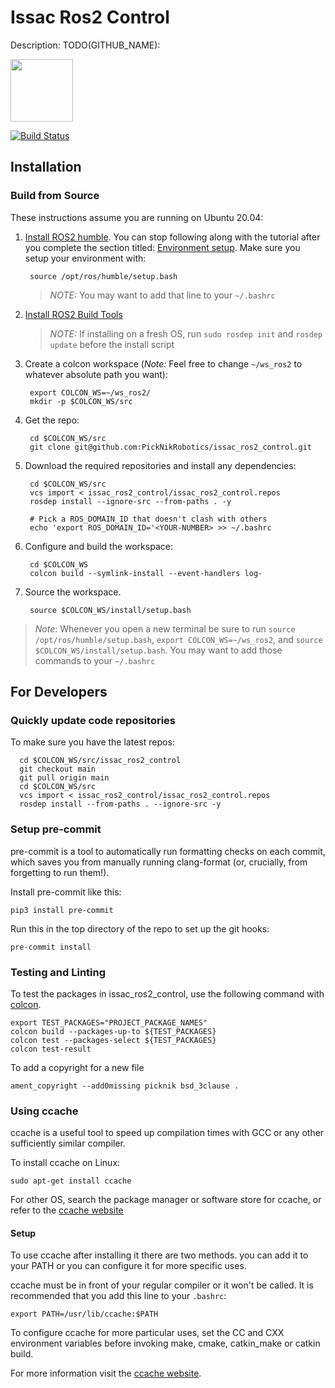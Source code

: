 # Issac Ros2 Control

Description: TODO(GITHUB_NAME):


<img src="https://picknik.ai/assets/images/logo.jpg" width="100">

[![Build Status](https://github.com/PickNikRobotics/issac_ros2_control/actions/workflows/build_and_test.yaml/badge.svg)](https://github.com/PickNikRobotics/issac_ros2_control/actions/workflows/build_and_test.yaml)

## Installation

### Build from Source

These instructions assume you are running on Ubuntu 20.04:

1. [Install ROS2 humble](https://docs.ros.org/en/humble/Installation/Ubuntu-Install-Debians.html). You can stop following along with the tutorial after you complete the section titled: [Environment setup](https://docs.ros.org/en/humble/Installation/Ubuntu-Install-Debians.html#environment-setup). Make sure you setup your environment with:

        source /opt/ros/humble/setup.bash

   > *NOTE:* You may want to add that line to your `~/.bashrc`

2. [Install ROS2 Build Tools](https://docs.ros.org/en/humble/Installation/Ubuntu-Development-Setup.html#install-development-tools-and-ros-tools)

   > *NOTE:* If installing on a fresh OS, run `sudo rosdep init` and `rosdep update` before the install script

3. Create a colcon workspace (*Note:* Feel free to change `~/ws_ros2` to whatever absolute path you want):

        export COLCON_WS=~/ws_ros2/
        mkdir -p $COLCON_WS/src

4. Get the repo:

        cd $COLCON_WS/src
        git clone git@github.com:PickNikRobotics/issac_ros2_control.git

5. Download the required repositories and install any dependencies:

        cd $COLCON_WS/src
        vcs import < issac_ros2_control/issac_ros2_control.repos
        rosdep install --ignore-src --from-paths . -y

        # Pick a ROS_DOMAIN_ID that doesn't clash with others
        echo 'export ROS_DOMAIN_ID='<YOUR-NUMBER> >> ~/.bashrc

7. Configure and build the workspace:

        cd $COLCON_WS
        colcon build --symlink-install --event-handlers log-

8. Source the workspace.

        source $COLCON_WS/install/setup.bash

> *Note*: Whenever you open a new terminal be sure to run `source /opt/ros/humble/setup.bash`, `export COLCON_WS=~/ws_ros2`, and `source $COLCON_WS/install/setup.bash`. You may want to add those commands to your `~/.bashrc`

## For Developers

### Quickly update code repositories

To make sure you have the latest repos:

      cd $COLCON_WS/src/issac_ros2_control
      git checkout main
      git pull origin main
      cd $COLCON_WS/src
      vcs import < issac_ros2_control/issac_ros2_control.repos
      rosdep install --from-paths . --ignore-src -y

### Setup pre-commit

pre-commit is a tool to automatically run formatting checks on each commit, which saves you from manually running clang-format (or, crucially, from forgetting to run them!).

Install pre-commit like this:

```
pip3 install pre-commit
```

Run this in the top directory of the repo to set up the git hooks:

```
pre-commit install
```

### Testing and Linting

To test the packages in issac_ros2_control, use the following command with [colcon](https://colcon.readthedocs.io/en/released/).

    export TEST_PACKAGES="PROJECT_PACKAGE_NAMES"
    colcon build --packages-up-to ${TEST_PACKAGES}
    colcon test --packages-select ${TEST_PACKAGES}
    colcon test-result

To add a copyright for a new file

    ament_copyright --add0missing picknik bsd_3clause .

### Using ccache

ccache is a useful tool to speed up compilation times with GCC or any other sufficiently similar compiler.

To install ccache on Linux:

    sudo apt-get install ccache

For other OS, search the package manager or software store for ccache, or refer to the [ccache website](https://ccache.dev/)

#### Setup

To use ccache after installing it there are two methods. you can add it to your PATH or you can configure it for more specific uses.

ccache must be in front of your regular compiler or it won't be called. It is recommended that you add this line to your `.bashrc`:

    export PATH=/usr/lib/ccache:$PATH

To configure ccache for more particular uses, set the CC and CXX environment variables before invoking make, cmake, catkin_make or catkin build.

For more information visit the [ccache website](https://ccache.dev/).
